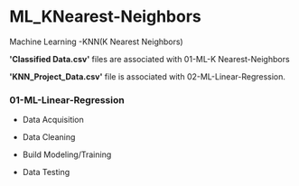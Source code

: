 # ML_KNearest-Neighbors
Machine Learning -KNN(K Nearest Neighbors)


 
**'Classified Data.csv'**
files are associated with 01-ML-K Nearest-Neighbors


**'KNN_Project_Data.csv'**
file is associated with 02-ML-Linear-Regression.





### 01-ML-Linear-Regression
- Data Acquisition

- Data Cleaning

- Build Modeling/Training

- Data Testing
